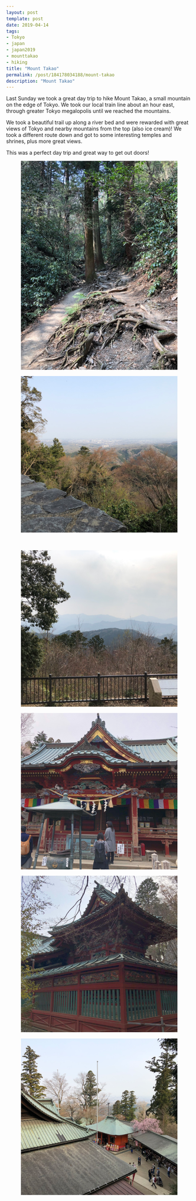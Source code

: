 ```yaml
---
layout: post
template: post
date: 2019-04-14
tags:
- Tokyo
- japan
- japan2019
- mounttakao
- hiking
title: "Mount Takao"
permalink: /post/184178034188/mount-takao
description: "Mount Takao"
---
```

<p>Last Sunday we took a great day trip to hike Mount Takao, a small mountain on the edge of Tokyo. We took our local train line about an hour east, through greater Tokyo megalopolis until we reached the mountains.<br></p><p>We took a beautiful trail up along a river bed and were rewarded with great views of Tokyo and nearby mountains from the top (also ice cream)! We took a different route down and got to some interesting temples and shrines, plus more great views.</p><p>This was a perfect day trip and great way to get out doors!</p><figure class="tmblr-full" data-orig-height="1024" data-orig-width="768" style=""><img src="/images/a926f13e0201d5718d5a378ba7ebb3a9d1723b16d34def769727d79579061890.png" data-orig-height="1024" data-orig-width="768"></figure><figure data-orig-width="1024" data-orig-height="1024" class="tmblr-full"><img src="/images/2ba7f0e1f7e3169ca524691dddfe970d4dabd01a0651940940012d1ac9bdeb46.png" data-orig-width="1024" data-orig-height="1024"></figure><p><br></p><figure data-orig-width="1024" data-orig-height="1024" class="tmblr-full"><img src="/images/9d7f19de96c19c052f7fd9ae1e01f65169f224ffcf1ce90da9d24812c11cdffa.png" data-orig-width="1024" data-orig-height="1024"></figure><figure data-orig-width="1024" data-orig-height="1024" class="tmblr-full"><img src="/images/6f91221e619aa45f59cc8b23f48dee0c534fd5ddd094b8677767abd068256b81.png" data-orig-width="1024" data-orig-height="1024"></figure><figure data-orig-width="1024" data-orig-height="1024" class="tmblr-full"><img src="/images/4ae8cdd211e6d1e80e367776be08a4d838d44f5dd9c948d244a04dacf0712378.png" data-orig-width="1024" data-orig-height="1024"></figure><figure data-orig-width="1024" data-orig-height="1024" class="tmblr-full"><img src="/images/4d9385c05b0366887ab20a65f6e6e1b323d6337a9fd324bca42ad694c60c3e65.png" data-orig-width="1024" data-orig-height="1024"></figure>